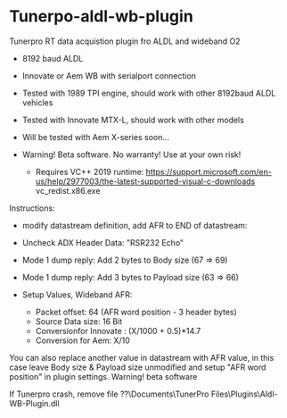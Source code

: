 # Tunerpo-aldl-wb-plugin
Tunerpro RT data acquistion plugin fro ALDL and wideband O2

* 8192 baud ALDL
* Innovate or Aem WB with serialport connection

* Tested with 1989 TPI engine, should work with other 8192baud ALDL vehicles
* Tested with Innovate MTX-L, should work with other models
* Will be tested with Aem X-series soon...

* Warning! Beta software. No warranty! Use at your own risk!
  * Requires VC++ 2019 runtime: https://support.microsoft.com/en-us/help/2977003/the-latest-supported-visual-c-downloads vc_redist.x86.exe

Instructions:

- modify datastream definition, add AFR to END of datastream:

- Uncheck ADX Header Data: "RSR232 Echo"
- Mode 1 dump reply: Add 2 bytes to Body size (67 => 69)
- Mode 1 dump reply: Add 3 bytes to Payload size (63 => 66)
- Setup Values, Wideband AFR:
  - Packet offset: 64 (AFR word position - 3 header bytes)
  - Source Data size: 16 Bit
  - Conversionfor Innovate : (X/1000 + 0.5)*14.7 
  - Conversion for Aem: X/10

You can also replace another value in datastream with AFR value, in this case leave Body size & Payload size unmodified and setup "AFR word position" in plugin settings.
Warning! beta software

If Tunerpro crash, remove file ??\Documents\TunerPro Files\Plugins\Aldl-WB-Plugin.dll
